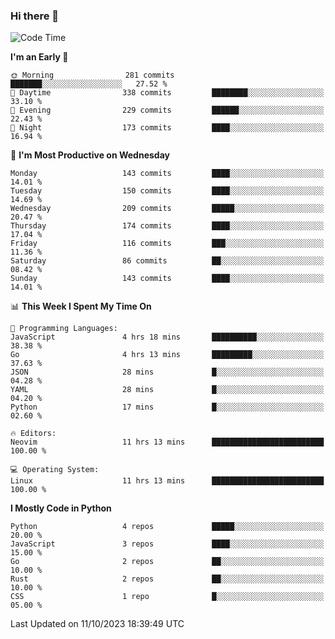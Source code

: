 ### Hi there 👋
<!--START_SECTION:waka-->
![Code Time](http://img.shields.io/badge/Code%20Time-178%20hrs%2026%20mins-blue)

**I'm an Early 🐤** 

```text
🌞 Morning                281 commits         ███████░░░░░░░░░░░░░░░░░░   27.52 % 
🌆 Daytime                338 commits         ████████░░░░░░░░░░░░░░░░░   33.10 % 
🌃 Evening                229 commits         ██████░░░░░░░░░░░░░░░░░░░   22.43 % 
🌙 Night                  173 commits         ████░░░░░░░░░░░░░░░░░░░░░   16.94 % 
```
📅 **I'm Most Productive on Wednesday** 

```text
Monday                   143 commits         ████░░░░░░░░░░░░░░░░░░░░░   14.01 % 
Tuesday                  150 commits         ████░░░░░░░░░░░░░░░░░░░░░   14.69 % 
Wednesday                209 commits         █████░░░░░░░░░░░░░░░░░░░░   20.47 % 
Thursday                 174 commits         ████░░░░░░░░░░░░░░░░░░░░░   17.04 % 
Friday                   116 commits         ███░░░░░░░░░░░░░░░░░░░░░░   11.36 % 
Saturday                 86 commits          ██░░░░░░░░░░░░░░░░░░░░░░░   08.42 % 
Sunday                   143 commits         ████░░░░░░░░░░░░░░░░░░░░░   14.01 % 
```


📊 **This Week I Spent My Time On** 

```text
💬 Programming Languages: 
JavaScript               4 hrs 18 mins       ██████████░░░░░░░░░░░░░░░   38.38 % 
Go                       4 hrs 13 mins       █████████░░░░░░░░░░░░░░░░   37.63 % 
JSON                     28 mins             █░░░░░░░░░░░░░░░░░░░░░░░░   04.28 % 
YAML                     28 mins             █░░░░░░░░░░░░░░░░░░░░░░░░   04.20 % 
Python                   17 mins             █░░░░░░░░░░░░░░░░░░░░░░░░   02.60 % 

🔥 Editors: 
Neovim                   11 hrs 13 mins      █████████████████████████   100.00 % 

💻 Operating System: 
Linux                    11 hrs 13 mins      █████████████████████████   100.00 % 
```

**I Mostly Code in Python** 

```text
Python                   4 repos             █████░░░░░░░░░░░░░░░░░░░░   20.00 % 
JavaScript               3 repos             ████░░░░░░░░░░░░░░░░░░░░░   15.00 % 
Go                       2 repos             ██░░░░░░░░░░░░░░░░░░░░░░░   10.00 % 
Rust                     2 repos             ██░░░░░░░░░░░░░░░░░░░░░░░   10.00 % 
CSS                      1 repo              █░░░░░░░░░░░░░░░░░░░░░░░░   05.00 % 
```




 Last Updated on 11/10/2023 18:39:49 UTC
<!--END_SECTION:waka-->

<!--
**YoganshSharma/YoganshSharma** is a ✨ _special_ ✨ repository because its `README.md` (this file) appears on your GitHub profile.

Here are some ideas to get you started:

- 🔭 I’m currently working on ...
- 🌱 I’m currently learning ...
- 👯 I’m looking to collaborate on ...
- 🤔 I’m looking for help with ...
- 💬 Ask me about ...
- 📫 How to reach me: ...
- 😄 Pronouns: ...
- ⚡ Fun fact: ...
-->
